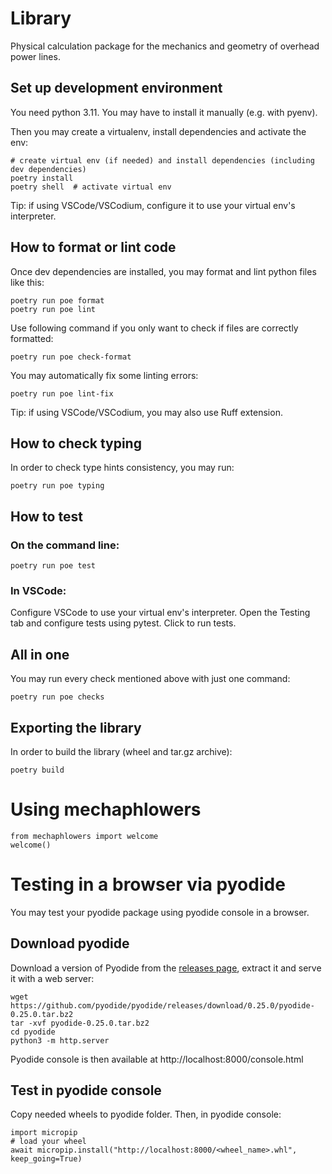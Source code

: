 # Library

Physical calculation package for the mechanics and geometry of overhead power lines.

## Set up development environment

You need python 3.11. You may have to install it manually (e.g. with pyenv).

Then you may create a virtualenv, install dependencies and activate the env:

    # create virtual env (if needed) and install dependencies (including dev dependencies)
    poetry install
    poetry shell  # activate virtual env

Tip: if using VSCode/VSCodium, configure it to use your virtual env's interpreter.

## How to format or lint code

Once dev dependencies are installed, you may format and lint python files like this:

    poetry run poe format
    poetry run poe lint

Use following command if you only want to check if files are correctly formatted:

    poetry run poe check-format

You may automatically fix some linting errors:

    poetry run poe lint-fix

Tip: if using VSCode/VSCodium, you may also use Ruff extension.

## How to check typing

In order to check type hints consistency, you may run:

    poetry run poe typing

## How to test

### On the command line:

    poetry run poe test

### In VSCode:

Configure VSCode to use your virtual env's interpreter.
Open the Testing tab and configure tests using pytest.
Click to run tests.

## All in one

You may run every check mentioned above with just one command:

    poetry run poe checks

## Exporting the library

In order to build the library (wheel and tar.gz archive):

    poetry build

# Using mechaphlowers

    from mechaphlowers import welcome
    welcome()

# Testing in a browser via pyodide

You may test your pyodide package using pyodide console in a browser.

## Download pyodide

Download a version of Pyodide from the [releases page](https://github.com/pyodide/pyodide/releases/), extract it and serve it with a web server:

    wget https://github.com/pyodide/pyodide/releases/download/0.25.0/pyodide-0.25.0.tar.bz2
    tar -xvf pyodide-0.25.0.tar.bz2
    cd pyodide
    python3 -m http.server

Pyodide console is then available at http://localhost:8000/console.html

## Test in pyodide console

Copy needed wheels to pyodide folder.
Then, in pyodide console:

    import micropip
    # load your wheel
    await micropip.install("http://localhost:8000/<wheel_name>.whl", keep_going=True)
